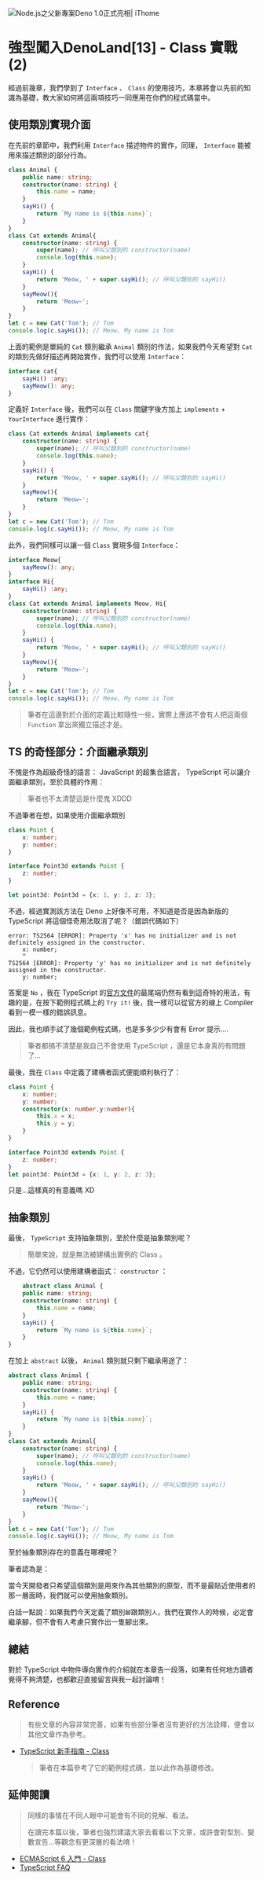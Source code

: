 ![Node.js之父新專案Deno 1.0正式亮相| iThome](https://s4.itho.me/sites/default/files/styles/picture_size_large/public/field/image/v1_wide.jpg?itok=aqrO_0jM)

# 強型闖入DenoLand[13] - Class 實戰(2)

經過前幾章，我們學到了 `Interface` 、 `Class` 的使用技巧，本章將會以先前的知識為基礎，教大家如何將這兩項技巧一同應用在你們的程式碼當中。

## 使用類別實現介面

在先前的章節中，我們利用 `Interface` 描述物件的實作，同理， `Interface` 能被用來描述類別的部分行為。

```typescript
class Animal {
    public name: string;
    constructor(name: string) {
        this.name = name;
    }    
    sayHi() {
        return `My name is ${this.name}`;
    }
}
class Cat extends Animal{
    constructor(name: string) {
        super(name); // 呼叫父類別的 constructor(name)
        console.log(this.name);    
    }
    sayHi() {
        return 'Meow, ' + super.sayHi(); // 呼叫父類別的 sayHi()    
    }
    sayMeow(){
        return 'Meow~';
    }
}
let c = new Cat('Tom'); // Tom
console.log(c.sayHi()); // Meow, My name is Tom
```

上面的範例是單純的 `Cat` 類別繼承 `Animal` 類別的作法，如果我們今天希望對 `Cat` 的類別先做好描述再開始實作，我們可以使用 `Interface`：

```typescript
interface cat{
    sayHi() :any;
    sayMeow(): any;
}
```

定義好 `Interface` 後，我們可以在 `Class` 關鍵字後方加上 `implements` + `YourInterface` 進行實作：

```typescript
class Cat extends Animal implements cat{
    constructor(name: string) {
        super(name); // 呼叫父類別的 constructor(name)
        console.log(this.name);    
    }
    sayHi() {
        return 'Meow, ' + super.sayHi(); // 呼叫父類別的 sayHi()    
    }
    sayMeow(){
        return 'Meow~';
    }
}
let c = new Cat('Tom'); // Tom
console.log(c.sayHi()); // Meow, My name is Tom
```

此外，我們同樣可以讓一個 `Class` 實現多個 `Interface`：

```typescript
interface Meow{
    sayMeow(): any;
}
interface Hi{
    sayHi() :any;
}
class Cat extends Animal implements Meow, Hi{
    constructor(name: string) {
        super(name); // 呼叫父類別的 constructor(name)
        console.log(this.name);    
    }
    sayHi() {
        return 'Meow, ' + super.sayHi(); // 呼叫父類別的 sayHi()    
    }
    sayMeow(){
        return 'Meow~';
    }
}
let c = new Cat('Tom'); // Tom
console.log(c.sayHi()); // Meow, My name is Tom
```

> 筆者在這邊對於介面的定義比較隨性一些，實際上應該不會有人把這兩個 `Function` 拿出來獨立描述才是。

## TS 的奇怪部分：介面繼承類別

不愧是作為超級奇怪的語言： JavaScript 的超集合語言， TypeScript 可以讓介面繼承類別，至於具體的作用：

> 筆者也不太清楚這是什麼鬼 XDDD

不過筆者在想，如果使用介面繼承類別

```typescript
class Point {
    x: number;
    y: number;
}

interface Point3d extends Point {
    z: number;
}

let point3d: Point3d = {x: 1, y: 2, z: 3};
```

不過，經過實測該方法在 Deno 上好像不可用，不知道是否是因為新版的 TypeScript 將這個怪奇用法取消了呢？（錯誤代碼如下）

```
error: TS2564 [ERROR]: Property 'x' has no initializer and is not definitely assigned in the constructor.
    x: number;
    ^
TS2564 [ERROR]: Property 'y' has no initializer and is not definitely assigned in the constructor.
    y: number;
```

答案是 `No` ，我在 TypeScript 的[官方文件](https://www.typescriptlang.org/docs/handbook/classes.html)的最尾端仍然有看到這奇特的用法，有趣的是，在按下範例程式碼上的 `Try it!` 後，我一樣可以從官方的線上 Compiler 看到一模一樣的錯誤訊息。

因此，我也順手試了幾個範例程式碼，也是多多少少有會有 Error 提示....

> 筆者都搞不清楚是我自己不會使用 TypeScript ，還是它本身真的有問題了...

最後，我在 `Class` 中定義了建構者函式便能順利執行了：

```typescript
class Point {
    x: number;
    y: number;
    constructor(x: number,y:number){
        this.x = x;
        this.y = y;
    }
}

interface Point3d extends Point {
    z: number;
}
let point3d: Point3d = {x: 1, y: 2, z: 3};
```

只是...這樣真的有意義嗎 XD

## 抽象類別

最後， `TypeScript` 支持抽象類別，至於什麼是抽象類別呢？

> 簡單來說，就是無法被建構出實例的 Class 。

不過，它仍然可以使用建構者函式： `constructor` ：

```typescript
	abstract class Animal {
    public name: string;
    constructor(name: string) {
        this.name = name;
    }    
    sayHi() {
        return `My name is ${this.name}`;
    }
}
```

在加上 `abstract` 以後， `Animal` 類別就只剩下繼承用途了：

```typescript
abstract class Animal {
    public name: string;
    constructor(name: string) {
        this.name = name;
    }    
    sayHi() {
        return `My name is ${this.name}`;
    }
}
class Cat extends Animal{
    constructor(name: string) {
        super(name); // 呼叫父類別的 constructor(name)
        console.log(this.name);    
    }
    sayHi() {
        return 'Meow, ' + super.sayHi(); // 呼叫父類別的 sayHi()    
    }
    sayMeow(){
        return 'Meow~';
    }
}
let c = new Cat('Tom'); // Tom
console.log(c.sayHi()); // Meow, My name is Tom
```

至於抽象類別存在的意義在哪裡呢？

筆者認為是：

當今天開發者只希望這個類別是用來作為其他類別的原型，而不是最貼近使用者的那一層面時，我們就可以使用抽象類別。

白話一點說：如果我們今天定義了類別`腳`跟類別`人`，我們在實作人的時候，必定會繼承腳，但不會有人考慮只實作出一隻腳出來。

## 總結

對於 TypeScript 中物件導向實作的介紹就在本章告一段落，如果有任何地方讀者覺得不夠清楚，也都歡迎直接留言與我一起討論唷！



## Reference

> 有些文章的內容非常完善，如果有些部分筆者沒有更好的方法詮釋，便會以其他文章作為參考。

- [TypeScript 新手指南 - Class](https://willh.gitbook.io/typescript-tutorial/advanced/class)

  > 筆者在本篇參考了它的範例程式碼，並以此作為基礎修改。

## 延伸閱讀

> 同樣的事情在不同人眼中可能會有不同的見解、看法。
>
> 在讀完本篇以後，筆者也強烈建議大家去看看以下文章，或許會對型別、變數宣告...等觀念有更深層的看法唷！

- [ECMAScript 6 入門 - Class](https://es6.ruanyifeng.com/#docs/class)
- [TypeScript FAQ](https://github.com/microsoft/TypeScript/wiki/FAQ)
